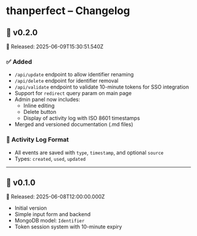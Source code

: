 # thanperfect – Changelog

## 🔖 v0.2.0
📅 Released: 2025-06-09T15:30:51.540Z

### ✅ Added
- `/api/update` endpoint to allow identifier renaming
- `/api/delete` endpoint for identifier removal
- `/api/validate` endpoint to validate 10-minute tokens for SSO integration
- Support for `redirect` query param on main page
- Admin panel now includes:
  - Inline editing
  - Delete button
  - Display of activity log with ISO 8601 timestamps
- Merged and versioned documentation (.md files)

### 🧠 Activity Log Format
- All events are saved with `type`, `timestamp`, and optional `source`
- Types: `created`, `used`, `updated`

---

## 🔖 v0.1.0
📅 Released: 2025-06-08T12:00:00.000Z

- Initial version
- Simple input form and backend
- MongoDB model: `Identifier`
- Token session system with 10-minute expiry
